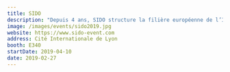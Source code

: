 ```yaml
---
title: SIDO
description: "Depuis 4 ans, SIDO structure la filière européenne de l’IoT et aide les entreprises à identifier de nouveaux leviers de croissance et à réinventer leurs business modèles en intégrant l’IoT. Avec l’accroissement de la puissance de calcul et l’intelligence embarquée, les projets connectés s'accélèrent et s'enrichissent. L’IoT, l’IA et la robotique se mêlent et s’intègrent dans des applications connectées toujours plus autonomes et intelligentes."
image: /images/events/sido2019.jpg
website: https://www.sido-event.com
address: Cité Internationale de Lyon
booth: E340
startDate: 2019-04-10
date: 2019-02-27
---
```

